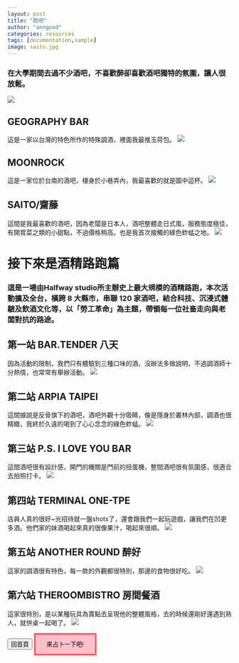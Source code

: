 ```yaml
---
layout: post
title: "跑吧"
author: "anngood"
categories: resources
tags: [documentation,sample]
image: saito.jpg
---
```


### 在大學期間去過不少酒吧，不喜歡醉卻喜歡酒吧獨特的氛圍，讓人很放鬆。
![](https://raw.githubusercontent.com/anngood/anngood.github.io/gh-pages/assets/img/bar.jpg)

## GEOGRAPHY BAR

這是一家以台灣的特色所作的特殊調酒，裡面我最推玉荷包。
![](https://raw.githubusercontent.com/anngood/anngood.github.io/gh-pages/assets/img/bar_geography.jpg)

## MOONROCK

這是一家位於台南的酒吧，棲身於小巷弄內，我最喜歡的就是圖中這杯。
![](https://raw.githubusercontent.com/anngood/anngood.github.io/gh-pages/assets/img/bar_moonrock.jpg)

## SAITO/齋藤

這間是我最喜歡的酒吧，因為老闆是日本人，酒吧整體走日式風，服務態度極佳，有開胃菜之類的小甜點，不過價格稍高。也是我首次接觸的綠色蚱蜢之地。
![](https://raw.githubusercontent.com/anngood/anngood.github.io/gh-pages/assets/img/saito.jpg)

# 接下來是酒精路跑篇
### 這是一場由Halfway studio所主辦史上最大規模的酒精路跑，本次活動擴及全台，橫跨 8 大縣市，串聯 120 家酒吧，結合科技、沉浸式體驗及飲酒文化等，以「勞工革命」為主題，帶領每一位社畜走向與老闆對抗的路途。

## 第一站 BAR.TENDER 八天

因為活動的限制，我們只有體驗到三種口味的酒，沒辦法多做說明，不過調酒師十分熱情，也常常有舉辦活動。
![](https://raw.githubusercontent.com/anngood/anngood.github.io/gh-pages/assets/img/bar_bartender.jpg)

## 第二站 ARPIA TAIPEI

這間據說是反骨旗下的酒吧，酒吧外觀十分吸睛，像是隱身於叢林內部，調酒也很精緻，我終於久違的喝到了心心念念的綠色蚱蜢。
![](https://raw.githubusercontent.com/anngood/anngood.github.io/gh-pages/assets/img/bar_arpia.jpg)

## 第三站 P.S. I LOVE YOU BAR

這間酒吧很有設計感，開門的機關是門前的扭蛋機，整間酒吧很有氛圍感，很適合去拍照打卡。
![](https://raw.githubusercontent.com/anngood/anngood.github.io/gh-pages/assets/img/bar_psiloveyou.jpg)

## 第四站 TERMINAL ONE-TPE

店員人真的很好~光招待就一盤shots了，還會跟我們一起玩遊戲，讓我們在凹更多酒。他們家的妹酒喝起來真的很像果汁，喝起來很順。
![](https://raw.githubusercontent.com/anngood/anngood.github.io/gh-pages/assets/img/bar_terminalone.jpg)

## 第五站 ANOTHER ROUND 醉好

這家的調酒很有特色，每一款的外觀都很特別，那邊的食物很好吃。
![](https://raw.githubusercontent.com/anngood/anngood.github.io/gh-pages/assets/img/bar_anotherround.jpg)

## 第六站 THEROOMBISTRO 房間餐酒

這家很特別，是以某種玩具為賣點去呈現他的整體風格，去的時候還剛好還遇到熟人，就併桌一起喝了。
![](https://raw.githubusercontent.com/anngood/anngood.github.io/gh-pages/assets/img/bar_theroombistro.jpg)


<input type="button" value="回首頁" onclick="location.href='https://anngood.github.io/'">


<input type="button" value="來占卜一下吧!" style="width:140px;height:50px;border:3px red double;background-color:pink;" onclick="location.href='https://anngood.github.io/100.html'">
